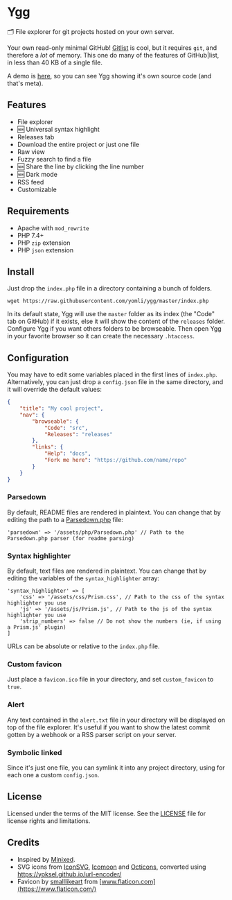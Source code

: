 # Ygg
🗂️  File explorer for git projects hosted on your own server.

Your own read-only minimal GitHub! [Gitlist](https://gitlist.org/) is cool, but it requires `git`, and therefore a *lot* of memory. This one do many of the features of GitHub|list, in less than 40 KB of a single file.

A demo is [here](https://dev.yom.li/projects/ygg), so you can see Ygg showing it's own source code (and that's meta).

## Features

- File explorer
- 🆕 Universal syntax highlight
- Releases tab
- Download the entire project or just one file
- Raw view
- Fuzzy search to find a file
- 🆕 Share the line by clicking the line number
- 🆕 Dark mode
- RSS feed
- Customizable

## Requirements

- Apache with `mod_rewrite`
- PHP 7.4+
- PHP `zip` extension
- PHP `json` extension

## Install

Just drop the `index.php` file in a directory containing a bunch of folders.

```
wget https://raw.githubusercontent.com/yomli/ygg/master/index.php
```

In its default state, Ygg will use the `master` folder as its index (the "Code" tab on GitHub) if it exists, else it will show the content of the `releases` folder. Configure Ygg if you want others folders to be browseable. Then open Ygg in your favorite browser so it can create the necessary `.htaccess`.

## Configuration

You may have to edit some variables placed in the first lines of `index.php`. Alternatively, you can just drop a `config.json` file in the same directory, and it will override the default values:

```json
{
	"title": "My cool project",
	"nav": {
		"browseable": {
			"Code": "src",
			"Releases": "releases"
		},
		"links": {
			"Help": "docs",
			"Fork me here": "https://github.com/name/repo"
		}
	}
}
```

### Parsedown

By default, README files are rendered in plaintext. You can change that by editing the path to a [Parsedown.php](https://parsedown.org/) file:

```
'parsedown' => '/assets/php/Parsedown.php' // Path to the Parsedown.php parser (for readme parsing)
```

### Syntax highlighter

By default, text files are rendered in plaintext. You can change that by editing the variables of the `syntax_highlighter` array:
```
'syntax_highlighter' => [
	'css' => '/assets/css/Prism.css', // Path to the css of the syntax highlighter you use
	'js' => '/assets/js/Prism.js', // Path to the js of the syntax highlighter you use
	'strip_numbers' => false // Do not show the numbers (ie, if using a Prism.js' plugin)
]
```
URLs can be absolute or relative to the `index.php` file.

### Custom favicon

Just place a `favicon.ico` file in your directory, and set `custom_favicon` to `true`.

### Alert

Any text contained in the `alert.txt` file in your directory will be displayed on top of the file explorer. It's useful if you want to show the latest commit gotten by a webhook or a RSS parser script on your server.

### Symbolic linked

Since it's just one file, you can symlink it into any project directory, using for each one a custom `config.json`.

## License

Licensed under the terms of the MIT license. See the [LICENSE](LICENSE) file for license rights and limitations.

## Credits

- Inspired by [Minixed](https://github.com/lorenzos/Minixed).
- SVG icons from [IconSVG](https://iconsvg.xyz/), [Icomoon](https://icomoon.io/) and [Octicons](https://octicons.github.com/), converted using https://yoksel.github.io/url-encoder/
- Favicon by [smalllikeart](https://www.flaticon.com/authors/smalllikeart) from [www.flaticon.com](https://www.flaticon.com/)
